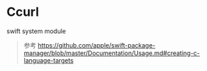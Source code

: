 # Ccurl

swift system module

> 参考 https://github.com/apple/swift-package-manager/blob/master/Documentation/Usage.md#creating-c-language-targets